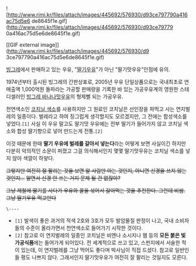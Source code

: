 ![http://www.rimi.kr/files/attach/images/445692/576930/d93ce797790a416ac75d5e6
de8645f1e.gif](http://www.rimi.kr/files/attach/images/445692/576930/d93ce79779
0a416ac75d5e6de8645f1e.gif)

[[GIF external image]](http://www.rimi.kr/files/attach/images/445692/576930/d9
3ce797790a416ac75d5e6de8645f1e.gif)

  
[빙그레](%EB%B9%99%EA%B7%B8%EB%A0%88.md)에서 판매하고 있는 우유,
"[딸기우유](%EB%94%B8%EA%B8%B0%EC%9A%B0%EC%9C%A0.md)"가 아닌 "딸기맛우유"인점에 유의.

1974년부터 출시된 빙그레의 간판상표로, 2005년 우유 단일상품으로는 국내최초로 연매출액 1,000억원 돌파라는 가공할 판매량을 기록한
바 있는 가공우유계의 영원한 스테디셀러인 [빙그레 바나나맛우유](%EB%B9%99%EA%B7%B8%EB%A0%88%20%EB%B0%94%EB%82%98%EB%82%98%EB%A7%9B%EC%9A%B0%EC%9C%A0.md)의 형제뻘 되는 가공우유.

천연색소인 [코치닐 색소](%EC%B9%B4%EB%AF%BC.md)를 사용하지만 그 원료인 코치닐은 선인장을 파먹고 사는 연지벌레의
일종이다. 벌레라고 하여 징그럽게 생각할지도 모르겠지만, 그 전에는 합성색소를 넣었다.`[1]` 사실 이 우유 말고도 딸기맛 우유에는 전부
딸기가 들어가지 않고 코치닐 색소와 합성 딸기향으로 넣어 만드는게 전통.`[2]`

이것 때문에 한때 **딸기 우유에 벌레를 갈아서 넣는다**라는 어떻게 보면 사실이긴 하지만 다분히 악의적인 소문이 퍼졌고 그걸 의식해서인지
몇몇 딸기맛우유는 코치닐 색소를 넣지 않아 색깔이 하얗다.

<del>그렇지만 여전히 잘 팔리는 것을 보면 알 사람만 아는 것인지, 아니면 신경을 쓰지 않는 것인지...</del> <del>알면서 신경
안 쓰는 거지 문제 될 건 없잖아?</del>

<del>그냥 제철에 딸기를 사다가 우유와 꿀을 섞어서 갈아먹는 것을 추천한다. 그런데 비쌈.</del> <del>그냥 딸기우유
먹고만다</del>

`\----`

  * `[1]` 발색이 좋은 과거의 적색 2호와 3호가 모두 발암물질 판정이 나고, 국내 소비자들의 수준이 올라가면서 천연색소로 들어가기 시작한 것이다.
  * `[2]` 참고로 이 연지벌레의 일종인 코치닐은 비엔나 소시지나 햄 등의 **모든 붉은 빛 가공식품**에는 들어가게 되어있다. 전 세계적으로 쓰고 있고, 스펀지에서 서술한 적이 있는데, 이 연지벌레를 그냥 먹어도 좋다며 박사님이 직접 드셨다. 참고로 일반인들 평도 나쁘지 않다. 그래서인지 딸기맛우유가 여전히 잘 팔리는 것일지도 모른다.

